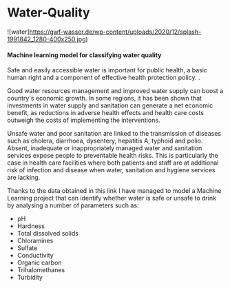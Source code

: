 # Water-Quality

![water]https://gwf-wasser.de/wp-content/uploads/2020/12/splash-1991842_1280-400x250.jpg)


<h4>Machine learning model for classifying water quality</h4>

Safe and easily accessible water is important for public health, a basic human right and a component of effective health protection policy. . 

Good water resources management and improved water supply can boost a country's economic growth. In some regions, it has been shown that investments in water supply and sanitation can generate a net economic benefit, as reductions in adverse health effects and health care costs outweigh the costs of implementing the interventions.

Unsafe water and poor sanitation are linked to the transmission of diseases such as cholera, diarrhoea, dysentery, hepatitis A, typhoid and polio. Absent, inadequate or inappropriately managed water and sanitation services expose people to preventable health risks. This is particularly the case in health care facilities where both patients and staff are at additional risk of infection and disease when water, sanitation and hygiene services are lacking.

Thanks to the data obtained in this link I have managed to model a Machine Learning project that can identify whether water is safe or unsafe to drink by analysing a number of parameters such as:

- pH
- Hardness
- Total dissolved solids
- Chloramines
- Sulfate
- Conductivity
- Organic carbon
- Trihalomethanes
- Turbidity